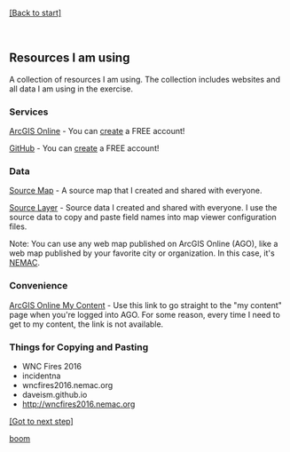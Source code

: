 [[Back to start]](github.md)

&nbsp;

## Resources I am using

A collection of resources I am using. The collection includes websites and all data I am using in the exercise.

### Services
[ArcGIS Online](http://www.arcgis.com/) - 
You can [create](https://www.arcgis.com/home/signin.html) a FREE account!

[GitHub](https://github.com/) - 
You can [create](https://github.com/join) a FREE account!


### Data

 [Source Map](http://www.arcgis.com/home/webmap/viewer.html?webmap=7a1f7ebd8d7f429b94335e8890561c4d) - A source map that I created and shared with everyone.

 
[Source Layer](http://services1.arcgis.com/PwLrOgCfU0cYShcG/arcgis/rest/services/wnc_fires_2016/FeatureServer/1) - Source data I created and shared with everyone. I use the source data to copy and paste field names into map viewer configuration files.

Note: You can use any web map published on ArcGIS Online (AGO), like a web map published by your favorite city or organization. In this case, it's [NEMAC](https://nemac.unca.edu/).

### Convenience
[ArcGIS Online My Content](http://www.arcgis.com/home/content.html) - Use this link to go straight to the "my content" page when you're logged into AGO. For some reason, every time I need to get to my content, the link is not available.

### Things for Copying and Pasting
- WNC Fires 2016
- incidentna
- wncfires2016.nemac.org
- daveism.github.io
- http://wncfires2016.nemac.org

[[Got to next step]](GitHub_step1.md)

[boom](boom.md)
